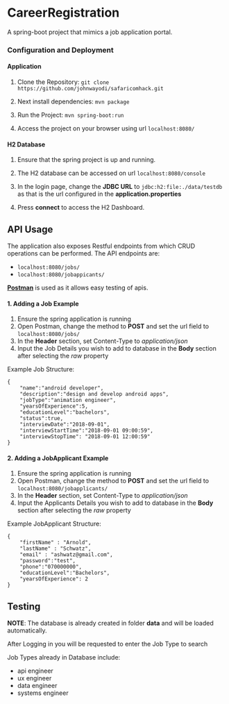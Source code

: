 # CareerRegistration
A spring-boot project that mimics a job application portal.

### Configuration and Deployment

#### Application
1. Clone the Repository:
`git clone https://github.com/johnwayodi/safaricomhack.git`  

2. Next install dependencies:
`mvn package`

3. Run the Project:
`mvn spring-boot:run`

4. Access the project on your browser using url `localhost:8080/`

#### H2 Database
1. Ensure that the spring project is up and running.

2. The H2 database can be accessed on url `localhost:8080/console`

3. In the login page, change the **JDBC URL** to `jdbc:h2:file:./data/testdb` as that is the url configured in the **application.properties**

4. Press **connect** to access the H2 Dashboard.

## API Usage
The application also exposes Restful endpoints from which CRUD operations can be performed. The API endpoints are:
* `localhost:8080/jobs/`
* `localhost:8080/jobappicants/`

**[Postman](https://www.getpostman.com/)** is used as it allows easy testing of apis. 
#### 1. Adding a Job Example
1. Ensure the spring application is running
2. Open Postman, change the method to **POST** and set the url field to `localhost:8080/jobs/`
3. In the **Header** section, set Content-Type to *application/json*
4. Input the Job Details you wish to add to database in the **Body** section after selecting the *raw* property

Example Job Structure:
    
    {
    	"name":"android developer",
    	"description":"design and develop android apps",
    	"jobType":"animation engineer",
    	"yearsOfExperience":5,
    	"educationLevel":"bachelors",
    	"status":true,
    	"interviewDate":"2018-09-01",
    	"interviewStartTime":"2018-09-01 09:00:59",
    	"interviewStopTime": "2018-09-01 12:00:59"
    }

#### 2. Adding a JobApplicant Example
1. Ensure the spring application is running
2. Open Postman, change the method to **POST** and set the url field to `localhost:8080/jobapplicants/`
3. In the **Header** section, set Content-Type to *application/json*
4. Input the Applicants Details you wish to add to database in the **Body** section after selecting the *raw* property

Example JobApplicant Structure:
    
    {
    	"firstName" : "Arnold",
    	"lastName" : "Schwatz",
    	"email" : "ashwatz@gmail.com",
    	"password":"test",
    	"phone":"070000000",
    	"educationLevel":"Bachelors",
    	"yearsOfExperience": 2
    }
    
## Testing
**NOTE**: The database is already created in folder **data** and will be loaded automatically.

After Logging in you will be requested to enter the Job Type to search

Job Types already in Database include: 
* api engineer
* ux engineer
* data engineer
* systems engineer

